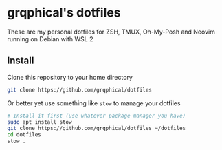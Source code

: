 # grqphical's dotfiles

These are my personal dotfiles for ZSH, TMUX, Oh-My-Posh and Neovim running on Debian with WSL 2


## Install

Clone this repository to your home directory

```bash
git clone https://github.com/grqphical/dotfiles
```
Or better yet use something like `stow` to manage your dotfiles

```bash
# Install it first (use whatever package manager you have)
sudo apt install stow
git clone https://github.com/grqphical/dotfiles ~/dotfiles
cd dotfiles
stow .
```

